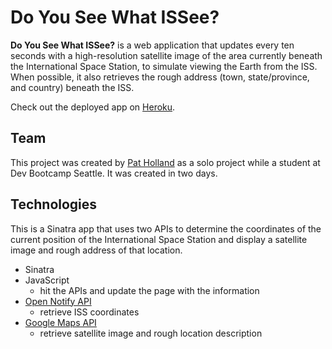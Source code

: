 # Do You See What ISSee?

**Do You See What ISSee?** is a web application that updates every ten seconds with a high-resolution satellite image of the area currently beneath the International Space Station, to simulate viewing the Earth from the ISS. When possible, it also retrieves the rough address (town, state/province, and country) beneath the ISS.

Check out the deployed app on [Heroku](http://doyouseewhatissee.herokuapp.com/).

## Team

This project was created by [Pat Holland](https://github.com/pholls/) as a solo project while a student at Dev Bootcamp Seattle. It was created in two days.

## Technologies

This is a Sinatra app that uses two APIs to determine the coordinates of the current position of the International Space Station and display a satellite image and rough address of that location.

* Sinatra
* JavaScript
    * hit the APIs and update the page with the information
* [Open Notify API](https://open-notify.org/)
    * retrieve ISS coordinates
* [Google Maps API](https://developers.google.com/maps/)
    * retrieve satellite image and rough location description

